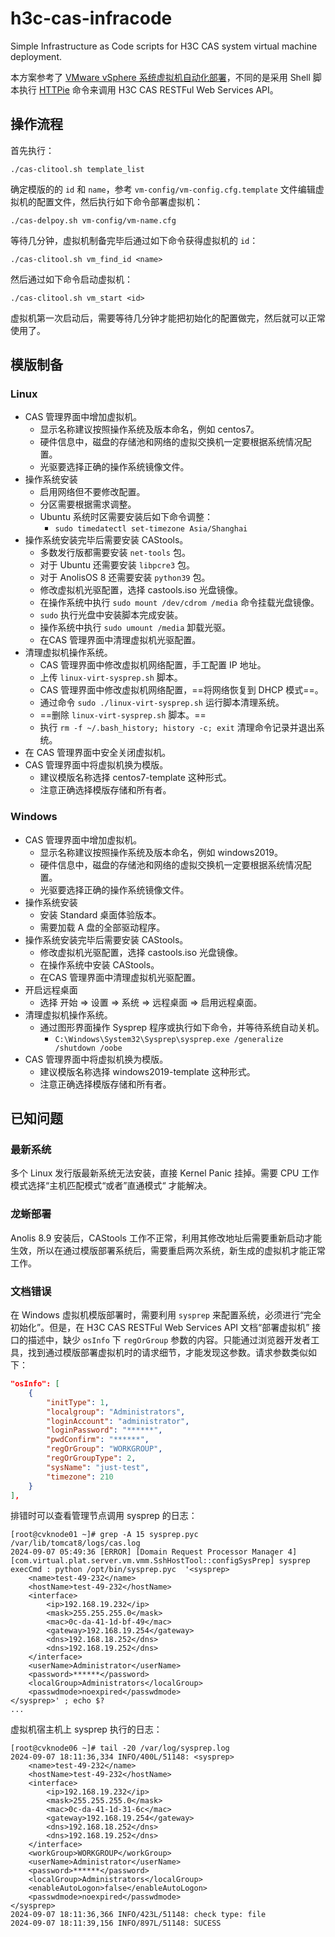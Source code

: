 # h3c-cas-infracode

Simple Infrastructure as Code scripts for H3C CAS system virtual machine deployment.

本方案参考了 [VMware vSphere 系统虚拟机自动化部署](https://segmentfault.com/a/1190000042686820)，不同的是采用 Shell 脚本执行 [HTTPie](https://httpie.io/) 命令来调用 H3C CAS RESTFul Web Services API。

## 操作流程

首先执行：

```
./cas-clitool.sh template_list
```

确定模版的的 `id` 和 `name`，参考 `vm-config/vm-config.cfg.template` 文件编辑虚拟机的配置文件，然后执行如下命令部署虚拟机：

```
./cas-delpoy.sh vm-config/vm-name.cfg
```

等待几分钟，虚拟机制备完毕后通过如下命令获得虚拟机的 `id`：

```
./cas-clitool.sh vm_find_id <name>
```

然后通过如下命令启动虚拟机：

```
./cas-clitool.sh vm_start <id>
```

虚拟机第一次启动后，需要等待几分钟才能把初始化的配置做完，然后就可以正常使用了。

## 模版制备

### Linux 

- CAS 管理界面中增加虚拟机。
	- 显示名称建议按照操作系统及版本命名，例如 centos7。
	- 硬件信息中，磁盘的存储池和网络的虚拟交换机一定要根据系统情况配置。
	- 光驱要选择正确的操作系统镜像文件。
- 操作系统安装
	- 启用网络但不要修改配置。
	- 分区需要根据需求调整。
	- Ubuntu 系统时区需要安装后如下命令调整：
		- `sudo timedatectl set-timezone Asia/Shanghai`
- 操作系统安装完毕后需要安装 CAStools。
	- 多数发行版都需要安装 `net-tools` 包。
	- 对于 Ubuntu 还需要安装 `libpcre3` 包。
	- 对于 AnolisOS 8 还需要安装 `python39` 包。
	- 修改虚拟机光驱配置，选择 castools.iso 光盘镜像。
	- 在操作系统中执行 `sudo mount /dev/cdrom /media` 命令挂载光盘镜像。
	- `sudo` 执行光盘中安装脚本完成安装。
	- 操作系统中执行 `sudo umount /media` 卸载光驱。
	- 在CAS 管理界面中清理虚拟机光驱配置。
- 清理虚拟机操作系统。
	- CAS 管理界面中修改虚拟机网络配置，手工配置 IP 地址。
	- 上传 `linux-virt-sysprep.sh` 脚本。
	- CAS 管理界面中修改虚拟机网络配置，==将网络恢复到 DHCP 模式==。
	- 通过命令  `sudo ./linux-virt-sysprep.sh` 运行脚本清理系统。
	- ==删除 `linux-virt-sysprep.sh` 脚本。==
	- 执行 `rm -f ~/.bash_history; history -c; exit` 清理命令记录并退出系统。
- 在 CAS 管理界面中安全关闭虚拟机。
- CAS 管理界面中将虚拟机换为模版。
	- 建议模版名称选择 centos7-template 这种形式。
	- 注意正确选择模版存储和所有者。

### Windows

- CAS 管理界面中增加虚拟机。
	- 显示名称建议按照操作系统及版本命名，例如 windows2019。
	- 硬件信息中，磁盘的存储池和网络的虚拟交换机一定要根据系统情况配置。
	- 光驱要选择正确的操作系统镜像文件。
- 操作系统安装
	- 安装 Standard 桌面体验版本。
	- 需要加载 A 盘的全部驱动程序。
- 操作系统安装完毕后需要安装 CAStools。
	- 修改虚拟机光驱配置，选择 castools.iso 光盘镜像。
	- 在操作系统中安装 CAStools。
	- 在CAS 管理界面中清理虚拟机光驱配置。
- 开启远程桌面
	- 选择 开始 => 设置 => 系统 => 远程桌面 => 启用远程桌面。
- 清理虚拟机操作系统。
	- 通过图形界面操作 Sysprep 程序或执行如下命令，并等待系统自动关机。
		- `C:\Windows\System32\Sysprep\sysprep.exe /generalize /shutdown /oobe` 
- CAS 管理界面中将虚拟机换为模版。
	- 建议模版名称选择 windows2019-template 这种形式。
	- 注意正确选择模版存储和所有者。

## 已知问题

### 最新系统

多个 Linux 发行版最新系统无法安装，直接 Kernel Panic 挂掉。需要 CPU 工作模式选择“主机匹配模式“或者”直通模式“ 才能解决。

### 龙蜥部署

Anolis 8.9 安装后，CAStools 工作不正常，利用其修改地址后需要重新启动才能生效，所以在通过模版部署系统后，需要重启两次系统，新生成的虚拟机才能正常工作。

### 文档错误

在 Windows 虚拟机模版部署时，需要利用 `sysprep` 来配置系统，必须进行“完全初始化”。但是，在 H3C CAS RESTFul Web Services API 文档“部署虚拟机” 接口的描述中，缺少 `osInfo` 下 `regOrGroup` 参数的内容。只能通过浏览器开发者工具，找到通过模版部署虚拟机时的请求细节，才能发现这参数。请求参数类似如下：

```json
"osInfo": [
    {
        "initType": 1,
        "localgroup": "Administrators",
        "loginAccount": "administrator",
        "loginPassword": "******",
        "pwdConfirm": "******",
        "regOrGroup": "WORKGROUP",
        "regOrGroupType": 2,
        "sysName": "just-test",
        "timezone": 210
    }
],
```

排错时可以查看管理节点调用 sysprep 的日志：

```shell-session
[root@cvknode01 ~]# grep -A 15 sysprep.pyc /var/lib/tomcat8/logs/cas.log
2024-09-07 05:49:36 [ERROR] [Domain Request Processor Manager 4] [com.virtual.plat.server.vm.vmm.SshHostTool::configSysPrep] sysprep execCmd : python /opt/bin/sysprep.pyc  '<sysprep>
    <name>test-49-232</name>
    <hostName>test-49-232</hostName>
    <interface>
        <ip>192.168.19.232</ip>
        <mask>255.255.255.0</mask>
        <mac>0c-da-41-1d-bf-49</mac>
        <gateway>192.168.19.254</gateway>
        <dns>192.168.18.252</dns>
        <dns>192.168.19.252</dns>
    </interface>
    <userName>Administrator</userName>
    <password>******</password>
    <localGroup>Administrators</localGroup>
    <passwdmode>noexpired</passwdmode>
</sysprep>' ; echo $?
...
```

虚拟机宿主机上 sysprep 执行的日志：

```shell-session
[root@cvknode06 ~]# tail -20 /var/log/sysprep.log
2024-09-07 18:11:36,334 INFO/400L/51148: <sysprep>
    <name>test-49-232</name>
    <hostName>test-49-232</hostName>
    <interface>
        <ip>192.168.19.232</ip>
        <mask>255.255.255.0</mask>
        <mac>0c-da-41-1d-31-6c</mac>
        <gateway>192.168.19.254</gateway>
        <dns>192.168.18.252</dns>
        <dns>192.168.19.252</dns>
    </interface>
    <workGroup>WORKGROUP</workGroup>
    <userName>Administrator</userName>
    <password>******</password>
    <localGroup>Administrators</localGroup>
    <enableAutoLogon>false</enableAutoLogon>
    <passwdmode>noexpired</passwdmode>
</sysprep>
2024-09-07 18:11:36,366 INFO/423L/51148: check type: file
2024-09-07 18:11:39,156 INFO/897L/51148: SUCESS
```

